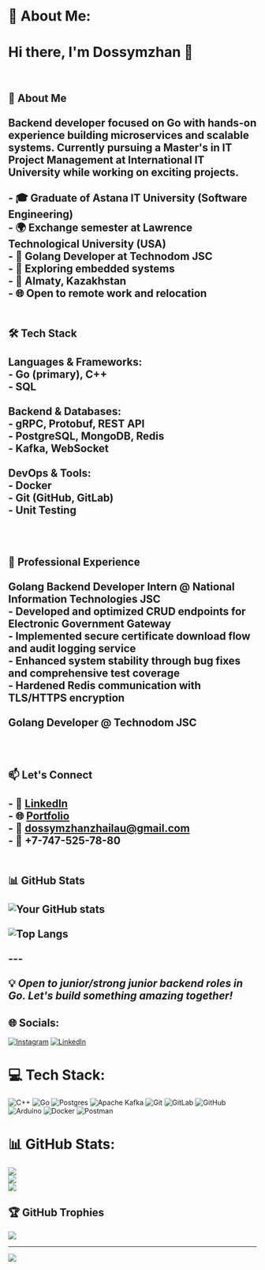 # 💫 About Me:
# Hi there, I'm Dossymzhan 👋<br><br>
## 🚀 About Me<br><br>Backend developer focused on **Go** with hands-on experience building microservices and scalable systems. Currently pursuing a Master's in IT Project Management at International IT University while working on exciting projects.<br><br>- 🎓 Graduate of **Astana IT University** (Software Engineering)<br>- 🌍 Exchange semester at **Lawrence Technological University** (USA)<br>- 💼 **Golang Developer** at Technodom JSC<br>- 🌱 Exploring embedded systems<br>- 📍 Almaty, Kazakhstan<br>- 🌐 Open to **remote work** and **relocation**<br><br>
## 🛠️ Tech Stack<br><br>**Languages & Frameworks:**<br>- Go (primary), C++<br>- SQL<br><br>**Backend & Databases:**<br>- gRPC, Protobuf, REST API<br>- PostgreSQL, MongoDB, Redis<br>- Kafka, WebSocket<br><br>**DevOps & Tools:**<br>- Docker<br>- Git (GitHub, GitLab)<br>- Unit Testing<br><br><br>
## 💼 Professional Experience<br><br>**Golang Backend Developer Intern** @ National Information Technologies JSC<br>- Developed and optimized CRUD endpoints for Electronic Government Gateway<br>- Implemented secure certificate download flow and audit logging service<br>- Enhanced system stability through bug fixes and comprehensive test coverage<br>- Hardened Redis communication with TLS/HTTPS encryption<br><br> **Golang Developer** @ Technodom JSC<br><br><br>
## 📫 Let's Connect<br><br>- 💼 [LinkedIn](https://linkedin.com/in/dossymzhan-zhailau)<br>- 🌐 [Portfolio](https://dosyakitarov.github.io/portfolio)<br>- 📧 dossymzhanzhailau@gmail.com<br>- 📱 +7-747-525-78-80<br><br>
## 📊 GitHub Stats<br><br>![Your GitHub stats](https://github-readme-stats.vercel.app/api?username=DosyaKitarov&show_icons=true&theme=radical)<br><br>![Top Langs](https://github-readme-stats.vercel.app/api/top-langs/?username=DosyaKitarov&layout=compact&theme=radical)<br><br>---<br><br>💡 *Open to junior/strong junior backend roles in Go. Let's build something amazing together!*<br>


## 🌐 Socials:
[![Instagram](https://img.shields.io/badge/Instagram-%23E4405F.svg?logo=Instagram&logoColor=white)](https://instagram.com/gm_kitare) [![LinkedIn](https://img.shields.io/badge/LinkedIn-%230077B5.svg?logo=linkedin&logoColor=white)](https://linkedin.com/in/dossymzhan-zhailau) 

# 💻 Tech Stack:
![C++](https://img.shields.io/badge/c++-%2300599C.svg?style=for-the-badge&logo=c%2B%2B&logoColor=white) ![Go](https://img.shields.io/badge/go-%2300ADD8.svg?style=for-the-badge&logo=go&logoColor=white) ![Postgres](https://img.shields.io/badge/postgres-%23316192.svg?style=for-the-badge&logo=postgresql&logoColor=white) ![Apache Kafka](https://img.shields.io/badge/Apache%20Kafka-000?style=for-the-badge&logo=apachekafka) ![Git](https://img.shields.io/badge/git-%23F05033.svg?style=for-the-badge&logo=git&logoColor=white) ![GitLab](https://img.shields.io/badge/gitlab-%23181717.svg?style=for-the-badge&logo=gitlab&logoColor=white) ![GitHub](https://img.shields.io/badge/github-%23121011.svg?style=for-the-badge&logo=github&logoColor=white) ![Arduino](https://img.shields.io/badge/-Arduino-00979D?style=for-the-badge&logo=Arduino&logoColor=white) ![Docker](https://img.shields.io/badge/docker-%230db7ed.svg?style=for-the-badge&logo=docker&logoColor=white) ![Postman](https://img.shields.io/badge/Postman-FF6C37?style=for-the-badge&logo=postman&logoColor=white)
# 📊 GitHub Stats:
![](https://github-readme-stats.vercel.app/api?username=dosyakitarov&theme=dark&hide_border=false&include_all_commits=false&count_private=false)<br/>
![](https://nirzak-streak-stats.vercel.app/?user=dosyakitarov&theme=dark&hide_border=false)<br/>
![](https://github-readme-stats.vercel.app/api/top-langs/?username=dosyakitarov&theme=dark&hide_border=false&include_all_commits=false&count_private=false&layout=compact)

## 🏆 GitHub Trophies
![](https://github-profile-trophy.vercel.app/?username=dosyakitarov&theme=radical&no-frame=false&no-bg=true&margin-w=4)

---
[![](https://visitcount.itsvg.in/api?id=dosyakitarov&icon=0&color=4)](https://visitcount.itsvg.in)

<!-- Proudly created with GPRM ( https://gprm.itsvg.in ) -->
